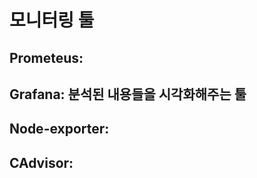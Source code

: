 # 모니터링 툴

## Prometeus:&#x20;

## Grafana:  분석된 내용들을 시각화해주는 툴

## Node-exporter:&#x20;

## CAdvisor:

